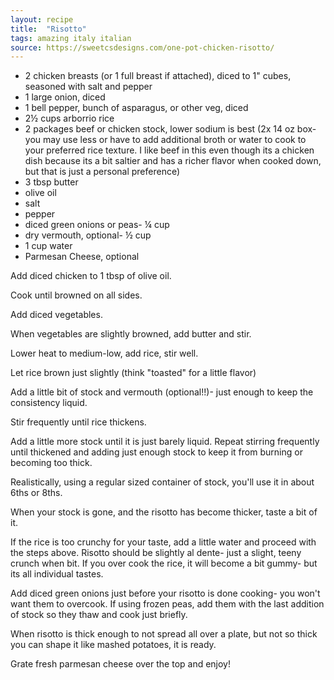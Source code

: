 ```yaml
---
layout: recipe
title:  "Risotto"
tags: amazing italy italian
source: https://sweetcsdesigns.com/one-pot-chicken-risotto/
---
```

* 2 chicken breasts (or 1 full breast if attached), diced to 1" cubes, seasoned with salt and pepper
* 1 large onion, diced
* 1 bell pepper, bunch of asparagus, or other veg, diced
* 2½ cups arborrio rice
* 2 packages beef or chicken stock, lower sodium is best (2x 14 oz box- you may use less or have to add additional broth or water to cook to your preferred rice texture. I like beef in this even though its a chicken dish because its a bit saltier and has a richer flavor when cooked down, but that is just a personal preference)
* 3 tbsp butter
* olive oil
* salt
* pepper
* diced green onions or peas- ¼ cup
* dry vermouth, optional- ½ cup
* 1 cup water
* Parmesan Cheese, optional


Add diced chicken to 1 tbsp of olive oil.

Cook until browned on all sides.

Add diced vegetables.

When vegetables are slightly browned, add butter and stir.

Lower heat to medium-low, add rice, stir well.

Let rice brown just slightly (think "toasted" for a little flavor)

Add a little bit of stock and vermouth (optional!!)- just enough to keep the consistency liquid.

Stir frequently until rice thickens.

Add a little more stock until it is just barely liquid. Repeat stirring frequently until thickened and adding just enough stock to keep it from burning or becoming too thick.

Realistically, using a regular sized container of stock, you'll use it in about 6ths or 8ths.

When your stock is gone, and the risotto has become thicker, taste a bit of it.

If the rice is too crunchy for your taste, add a little water and proceed with the steps above. Risotto should be slightly al dente- just a slight, teeny crunch when bit. If you over cook the rice, it will become a bit gummy- but its all individual tastes.

Add diced green onions just before your risotto is done cooking- you won't want them to overcook. If using frozen peas, add them with the last addition of stock so they thaw and cook just briefly.

When risotto is thick enough to not spread all over a plate, but not so thick you can shape it like mashed potatoes, it is ready.

Grate fresh parmesan cheese over the top and enjoy!
